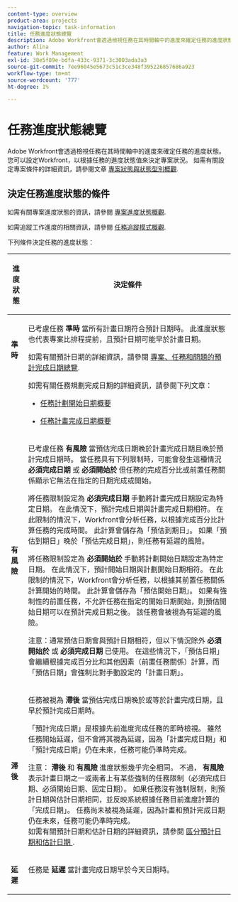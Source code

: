 ```yaml
---
content-type: overview
product-area: projects
navigation-topic: task-information
title: 任務進度狀態總覽
description: Adobe Workfront會透過檢視任務在其時間軸中的進度來確定任務的進度狀態。 您可以設定Workfront，以根據任務的進度狀態值來決定專案狀況。 如需有關設定專案條件的詳細資訊，請參閱文章專案條件和條件型別概觀。
author: Alina
feature: Work Management
exl-id: 38e5f89e-bdfa-433c-9371-3c3003ada3a3
source-git-commit: 7ee96045e5673c51c3ce348f395226857686a923
workflow-type: tm+mt
source-wordcount: '777'
ht-degree: 1%

---
```


# 任務進度狀態總覽

Adobe Workfront會透過檢視任務在其時間軸中的進度來確定任務的進度狀態。 您可以設定Workfront，以根據任務的進度狀態值來決定專案狀況。 如需有關設定專案條件的詳細資訊，請參閱文章 [專案狀態與狀態型別概觀](../../../manage-work/projects/manage-projects/project-condition-and-condition-type.md).

## 決定任務進度狀態的條件

如需有關專案進度狀態的資訊，請參閱 [專案進度狀態概觀](../../../manage-work/projects/planning-a-project/project-progress-status.md).

如需追蹤工作進度的相關資訊，請參閱 [任務追蹤模式概觀](../../../manage-work/tasks/task-information/task-tracking-mode.md).

下列條件決定任務的進度狀態：

<table> 
 <col> 
 <col> 
 <thead> 
  <tr> 
   <th> <p><strong>進度狀態</strong> </p> </th> 
   <th> <p><strong>決定條件</strong> </p> </th> 
  </tr> 
 </thead> 
 <tbody> 
  <tr valign="top"> 
   <td scope="col"> <p> </p> <p><strong>準時</strong> </p> </td> 
   <td scope="col"> <p>已考慮任務 <strong>準時</strong> 當所有計畫日期符合預計日期時。 此進度狀態也代表專案比排程提前，且預計日期可能早於計畫日期。</p> <p>如需有關預計日期的詳細資訊，請參閱 <a href="../../../manage-work/projects/planning-a-project/project-projected-completion-date.md" class="MCXref xref">專案、任務和問題的預計完成日期總覽</a>.</p> <p>如需有關任務規劃完成日期的詳細資訊，請參閱下列文章：</p> 
    <ul> 
     <li> <p><a href="../../../manage-work/tasks/task-information/task-planned-start-date.md" class="MCXref xref">任務計劃開始日期概要</a> </p> </li> 
     <li> <p><a href="../../../manage-work/tasks/task-information/task-planned-completion-date.md" class="MCXref xref">任務計畫完成日期概要</a> </p> </li> 
    </ul> </td> 
  </tr> 
  <tr> 
   <td><p></p> <p><strong>有風險</strong> </p> </td> 
   <td><p>已考慮任務 <strong>有風險</strong> 當預估完成日期晚於計畫完成日期且晚於預計完成日期時。 當任務具有下列限制時，可能會發生這種情況 <strong>必須完成日期</strong> 或 <strong>必須開始於</strong> 但任務的完成百分比或前置任務關係顯示它無法在指定的日期完成或開始。 </p><p> 將任務限制設定為 <strong>必須完成日期</strong> 手動將計畫完成日期設定為特定日期。 在此情況下，預計完成日期與計畫完成日期相符。 在此限制的情況下，Workfront會分析任務，以根據完成百分比計算任務的完成時間。 此計算會儲存為「預估到期日」。 如果「預估到期日」晚於「預估完成日期」，則任務有延遲的風險。 </p> <p> 將任務限制設定為 <strong>必須開始於</strong> 手動將計劃開始日期設定為特定日期。 在此情況下，預計開始日期與計劃開始日期相符。 在此限制的情況下，Workfront會分析任務，以根據其前置任務關係計算開始的時間。 此計算會儲存為「預估開始日期」。 如果有強制性的前置任務，不允許任務在指定的開始日期開始，則預估開始日期可以在預計完成日期之後。 該任務會被視為有延遲的風險。 </p> <p>注意：通常預估日期會與預計日期相符，但以下情況除外 <strong>必須開始於</strong> 或 <strong>必須完成日期</strong> 已使用。 在這些情況下，「預估日期」會繼續根據完成百分比和其他因素（前置任務關係）計算，而「預估日期」會強制比對手動設定的「計畫日期」。</p> </td> 
  </tr> 
  <tr> 
   <td> <p><strong>滞後</strong> </p> </td> 
   <td> <p>任務被視為 <strong>滯後</strong> 當預估完成日期晚於或等於計畫完成日期，且早於預計完成日期時。</p> <p>「預計完成日期」是根據先前進度完成任務的即時檢視。 雖然任務開始延遲，但不會將其視為延遲，因為「計畫完成日期」和「預計完成日期」仍在未來，任務可能仍準時完成。</p> <p>注意： <strong>滯後</strong> 和 <strong>有風險</strong> 進度狀態幾乎完全相同。 不過， <strong>有風險</strong> 表示計畫日期之一或兩者上有某些強制的任務限制（必須完成日期、必須開始日期、固定日期）。 如果任務沒有強制限制，則預計日期與估計日期相同，並反映系統根據任務目前進度計算的「完成日期」。 任務尚未被視為延遲，因為計畫和預計完成日期仍在未來，任務可能仍準時完成。<br>如需有關預計日期和估計日期的詳細資訊，請參閱 <a href="../../../manage-work/tasks/task-information/differentiate-projected-estimated-dates.md" class="MCXref xref">區分預計日期和估計日期 </a>.</p> </td> 
  </tr> 
  <tr valign="top"> 
   <td> <p><strong>延遲</strong> </p> </td> 
   <td> <p>任務是 <strong>延遲</strong> 當計畫完成日期早於今天日期時。<br></p> </td> 
  </tr> 
 </tbody> 
</table>

<!--hiding this because some users find the images confusing, as they don't really show the dates mentioned in the descriptions above. Keep the pictures though, in case some users will complain that we hid them. 

## How task Progress Status updates over time

The different date types in our projects tell us how tasks are progressing over time:

* On Time

  ![](assets/on-time-progress-status-350x233.png)

* At Risk

  ![](assets/at-risk-progress-status-350x233.png)

* Behind

  ![](assets/behind-progress-status-350x233.png)

* Late

  ![](assets/late-progress-status-350x233.png)

-->